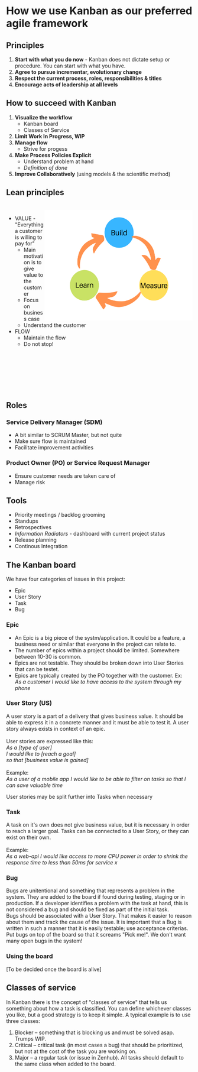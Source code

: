 # How we use Kanban as our preferred agile framework

## Principles
1. **Start with what you do now** - Kanban does not dictate setup or procedure. You can start with what you have.
1. **Agree to pursue incrementar, evolutionary change**
1. **Respect the current process, roles, responsibilities & titles**
1. **Encourage acts of leadership at all levels**

## How to succeed with Kanban
1. **Visualize the workflow**
    * Kanban board
    * Classes of Service
1. **Limit Work In Progress, WIP**
1. **Manage flow**
    * Strive for progess
1. **Make Process Policies Explicit**
    * Understand problem at hand
    * *Definition of done*
1. **Improve Collaboratively** (using models & the scientific method)

## Lean principles
\
 <img align="right" width="400" height="300" src="img/build-measure-learn.png" alt="Build-Measure-Learn">
* VALUE - "Everything a customer is willing to pay for"
    * Main motivation is to give value to the customer
    * Focus on business case
    * Understand the customer
* FLOW
    * Maintain the flow
    * Do not stop!
<br>
<br>
<br>
<br>
<br>
<br>

## Roles
### Service Delivery Manager (SDM)
* A bit similar to SCRUM Master, but not quite
* Make sure flow is maintained
* Facilitate improvement activities

### Product Owner (PO) or Service Request Manager
* Ensure customer needs are taken care of
* Manage risk

## Tools
* Priority meetings / backlog grooming
* Standups
* Retrospectives
* *Information Radiators* - dashboard with current project status
* Release planning
* Continous Integration

## The Kanban board
We have four categories of issues in this project:
* Epic
* User Story
* Task
* Bug

### Epic
* An Epic is a big piece of the systm/application. It could be a feature, a business need or similar that everyone in the project can relate to.
* The number of epics within a project should be limited. Somewhere between 10-30 is common.
* Epics are not testable. They should be broken down into User Stories that can be testet.
* Epics are typically created by the PO together with the customer.
Ex:\
*As a customer I would like to have access to the system through my phone*

### User Story (US)
A user story is a part of a delivery that gives business value. It should be able to express it in a concrete manner and it must be able to test it. A user story always exists in context of an epic.
\
\
User stories are expressed like this:\
*As a [type of user]\
I would like to [reach a goal]\
so that [business value is gained]*\
\
Example:\
*As a user of a mobile app I would like to be able to filter on tasks so that I can save valuable time*

User stories may be split further into Tasks when necessary

### Task
A task on it's own does not give business value, but it is necessary in order to reach a larger goal. Tasks can be connected to a User Story, or they can exist on their own.\
\
Example:\
*As a web-api I would like access to more CPU power in order to shrink the response time to less than 50ms for service x*

### Bug
Bugs are unitentional and something that represents a problem in the system.
They are added to the board if found during testing, staging or in production. If a developer identifies a problem with the task at hand, this is not considered a bug and should be fixed as part of the initial task.\
Bugs should be associated with a User Story. That makes it easier to reason about them and track the cause of the issue.
It is important that a Bug is written in such a manner that it is easily testable; use acceptance criterias.\
Put bugs on top of the board so that it screams "Pick me!". We don't want many open bugs in the system!

### Using the board
[To be decided once the board is alive]

## Classes of service
In Kanban there is the concept of "classes of service" that tells us something about how a task is classified. You can define whichever classes you like, but a good strategy is to keep it simple. A typical example is to use three classes:
1. Blocker – something that is blocking us and must be solved asap. Trumps WIP.
1. Critical – critical task (in most cases a bug) that should be prioritized, but not at the cost of the task you are working on.
1. Major – a regular task (or issue in Zenhub). All tasks should default to the same class when added to the board.